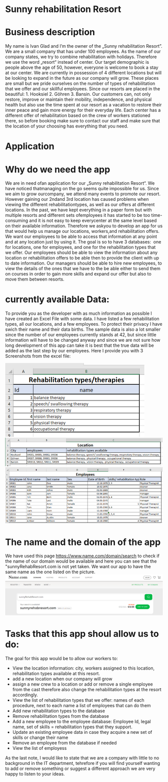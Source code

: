 # Sunny rehabilitation Resort 
# Business description 
My name is Ivan Glad and I’m the owner of the „Sunny rehabilitation Resort”. We are a small company that has under 100 employees. As the name of our company states, we try to combine rehabilitation with holidays. Therefore we use the word „resort“ instead of center. Our target demographic is people above the age of 50, however, everyone is welcome to book a stay at our center. We are currently in possession of 4 different locations but will be looking to expand in the future as our company will grow. These places are small but we pride ourselves on the number of types of rehabilitation that we offer and our skillful employees. Since our resorts are placed in the beautiful: 1. Hooksiel 2. Göhren 3. Bansin. Our customers can, not only restore, improve or maintain their mobility, independence, and physical health but also use the time spent at our resort as a vacation to restore their inner peace and gain more energy for their everyday life. Each center has a different offer of rehabilitation based on the crew of workers stationed there, so before booking make sure to contact our staff and make sure that the location of your choosing has everything that you need.


# Application
# Why do we need the app
We are in need ofan application for our „Sunny rehabilitation Resort“. We have noticed thatmanaging on the go seems quite impossible for us. Since we aim to grow ourcompany, we attend many events to promote our resort. However gaining our 2ndand 3rd location has caused problems when viewing the different rehabilitationtypes, as well as our offers at different locations. In the past, we have kept everything in a paper form but with multiple resorts and different sets ofemployees it has started to be too time-consuming and it is not easy to keep everycenter at the same level based on their available information. Therefore we askyou to develop an app for us that would help us manage our locations, workers,and rehabilitation offers. We want our employees to be able to access that information at any point and at any location just by using it. The goal is so to have 3 databases:  one for locations, one for employees, and one for the rehabilitation types that we offer. Our employees should be able to view the information about any location or rehabilitation offers to be able then to provide the client with up to date information. Our managers should be able to hire new employees, to view the details of the ones that we have to the be able either to send them on courses in order to gain more skills and expand our offer but also to move them between resorts. 

# currently available Data: 

To provide you as the developer with as much information as possible I have created an Excel File with some data. I have listed a few rehabilitation types, all our locations, and a few employees. To protect their privacy I have swich their name and their data births. The sample data is also a lot smaller since the number of our employees currently stands at 42, but since little information will have to be changed anyway and since we are not sure how long development of this app can take it is best that the true data will be added as the last step by our employees.
Here I provide you with 3 Screenshots from the excel file:

<img src="Rehabilitation.png">
<img src="Location.png">
<img src="Employees.png">


# The name and the domain of the app

We have used this page https://www.name.com/domain/search to check if the name of our domain would be available and here you can see that 
the "sunnyRehabResort.com is not yet taken. We want our app to have the same name as the one listed on the picture.
<img src="sunnyRehabResort.png">





# Tasks that this app shoul allow us to do:

The goal for this app would be to allow our workers to:
-	View the location information: city, workers assigned to this location, rehabilitation types available at this resort. 
-	add a new location when our company will grow
-	assign a new crew to a location or add or remove a single employee from the cast therefore also change the rehabilitation types at the resort accordingly.
-	View the list of rehabilitation types that we offer: names of each procedure, next to each name a list of employees that can do them
-	Add new rehabilitation types to the database
-	Remove rehabilitation types from the database 
-	Add a new employee to the employee database: Employee Id, legal name, set of skills = rehabilitation types that they support.
-	Update an existing employee data in case they acquire a new set of skills or change their name
-	Remove an employee from the database if needed
-	View the list of employess 

As the last note, I would like to state that we are a company with little to no background in the IT department, tehrefore if you will find yourself wanting to add or remove something or suggest a different approach we are very happy to listen to your ideas. 
